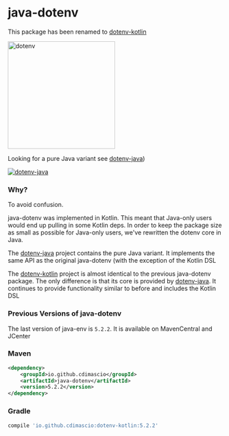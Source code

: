 # java-dotenv

This package has been renamed to [dotenv-kotlin](https://github.com/cdimascio/dotenv-kotlin)

<p align="left">
	<a href="https://github.com/cdimascio/dotenv-kotlin)"><img src="https://raw.githubusercontent.com/cdimascio/dotenv-kotlin/master/assets/kotlin-dotenv-logo.png" alt="dotenv" width="250" /></a>
</p>

Looking for a pure Java variant see [dotenv-java](https://github.com/cdimascio/dotenv-java))

<p align="left">
	<a href="https://github.com/cdimascio/dotenv-java)"><img src="https://raw.githubusercontent.com/cdimascio/dotenv-java/master/assets/java-dotenv.png" alt="dotenv-java" /></a>
</p>

### Why?

To avoid confusion. 

java-dotenv was implemented in Kotlin. This meant that Java-only users would end up pulling in some Kotlin deps. In order to keep the package size as small as possible for Java-only users, we've rewritten the dotenv core in Java. 

The [dotenv-java](https://github.com/cdimascio/dotenv-java) project contains the pure Java variant. It implements the same API as the original java-dotenv (with the exception of the Kotlin DSL

The [dotenv-kotlin](https://github.com/cdimascio/dotenv-kotlin) project is almost identical to the previous java-dotenv package. The only difference is that its core is provided by [dotenv-java](https://github.com/cdimascio/dotenv-java). It continues to provide functionality similar to before and includes the Kotlin DSL


### Previous Versions of java-dotenv

The last version of java-env is `5.2.2`. It is available on MavenCentral and JCenter
### Maven 
```xml
<dependency>
    <groupId>io.github.cdimascio</groupId>
    <artifactId>java-dotenv</artifactId>
    <version>5.2.2</version>
</dependency>
```

### Gradle

```groovy
compile 'io.github.cdimascio:dotenv-kotlin:5.2.2'
```
